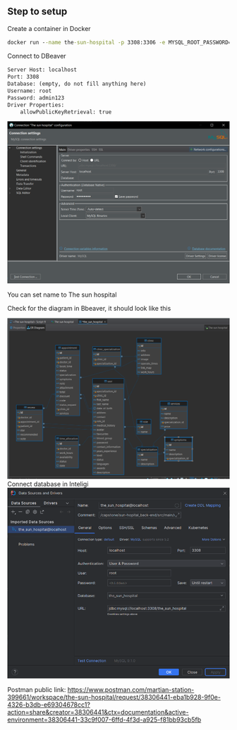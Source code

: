 ## Step to setup
Create a container in Docker

```cmd
docker run --name the-sun-hospital -p 3308:3306 -e MYSQL_ROOT_PASSWORD=admin123 -d mysql
```

Connect to DBeaver
```
Server Host: localhost
Port: 3308
Database: (empty, do not fill anything here)
Username: root
Password: admin123
Driver Properties: 
    allowPublicKeyRetrieval: true
```
![alt text](image_read_me/image.png)

You can set name to The sun hospital


Check for the diagram in Bbeaver, it should look like this

![alt text](image_read_me/image2.png)
Connect database in Inteligi
![img.png](image_read_me/img.png)

Postman public link:
https://www.postman.com/martian-station-399661/workspace/the-sun-hospital/request/38306441-eba1b928-9f0e-4326-b3db-e69304678cc1?action=share&creator=38306441&ctx=documentation&active-environment=38306441-33c9f007-6ffd-4f3d-a925-f81bb93cb5fb